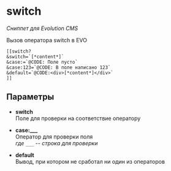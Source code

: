 # switch

_Сниппет для Evolution CMS_

Вызов оператора switch в EVO

```
[[switch?
&switch=`[*content*]`
&case:=`@CODE: Поле пусто`
&case:123=`@CODE: В поле написано 123`
&default=`@CODE:<div>[*content*]</div>`
]]
```

## Параметры

- **switch**<br>
  Поле для проверки на соответствие оператору

- **case:___**<br>
  Оператор для проверки поля<br>
  _где `___` -- строка для проверки_

- **default**<br>
  Вывод, при котором не сработал ни один из операторов
